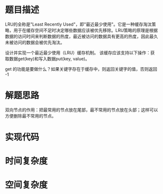 # 题目描述
LRU的全称是"Least Recently Used"，即"最近最少使用"。它是一种缓存淘汰策略，用于在缓存空间不足时决定哪些数据应该被优先移除。LRU策略的原理是根据数据的访问时间来判断数据的热度，最近被访问的数据具有更高的热度，因此最久未被访问的数据会被优先淘汰。

设计并实现一个最近最少使用（LRU）缓存机制。
该缓存应该支持以下操作：获取数据get(key)和写入数据put(key, value)。

get 的功能是要做什么？如果关键字存在于缓存中，则返回关键字的值，否则返回 -1

# 解题思路
双向节点的作用：把最常用的节点放在尾部，最不常用的节点放在头部；这样可以方便删除最不常用的节点。

# 实现代码

# 时间复杂度

# 空间复杂度
